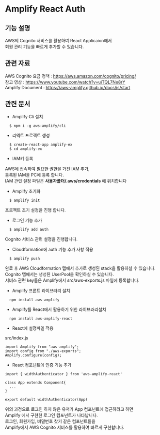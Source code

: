 # Amplify React Auth

## 기능 설명
AWS의 Cognito 서비스를 활용하여 React Applicaion에서 <br> 회원 관리 기능을 빠르게 추가할 수 있습니다.

## 관련 자료
AWS Cognito 요금 정책 : https://aws.amazon.com/cognito/pricing/ <br>
참고 영상 : https://www.youtube.com/watch?v=uiTQL7Ne8rY <br>
Amplify Document : https://aws-amplify.github.io/docs/js/start

## 관련 문서

* Amplify Cli 설치
```
  $ npm i -g aws-amplify/cli
```

*  리엑트 프로젝트 생성
```
  $ create-react-app amplify-ex
  $ cd amplify-ex
```

* IAM키 등록

AWS에 접속하여  필요한 권한을 가진 IAM 추가, <br> 등록된 IAM을 PC에 등록 합니다.<br>
IAM 관련 설정 파일은 **사용자폴더/.aws/credentials** 에 위치합니다

* Amplify 초기화
```
  $ amplify init
```
프로젝트 초기 설정을 진행 합니다.

* 로그인 기능 추가
```
  $ amplify add auth
```
Cognito 서비스 관련 설정을 진행합니다.

* Cloudformation에 auth 기능 추가 사항 적용
```
  $ amplify push
```
완료 후 AWS Cloudformation 탭에서 추가로 생성된 stack을 활용하실 수 있습니다. <br>
Cognito 탭에서는 생성된 UserPool을 확인하실 수 있습니다. <br>
서비스 관련 key들은 Amplify에서 src/aws-exports.js 파일에 등록합니다. <br>

* Amplify 프론트 라이브러리 설치
```
  npm install aws-amplify
```

* Amplify를 React에서 활용하기 위한 라이브러리설치
```
  npm install aws-amplify-react
```

* React에 설정파일 적용

src/index.js
```
import Amplify from "aws-amplify";
import config from "./aws-exports";
Amplify.configure(config);
```

* React 컴포넌트에 인증 기능 추가
```
import { widthAuthenticator } from 'aws-amplify-react'

class App extends Component{
  ...
}

export default widthAuthenticator(App)
```

위의 과정으로 로그인 하지 않은 유저가 App 컴포넌트에 접근하려고 하면 <br>
Amplify 에서 구현한 로그인 컴포넌트가 나타납니다. <br>
로그인, 회원가입, 비밀번호 찾기 같은 컴포넌트들을 <br> Amplify에서 AWS Cognito 서비스를 활용하여 빠르게 구현합니다.

